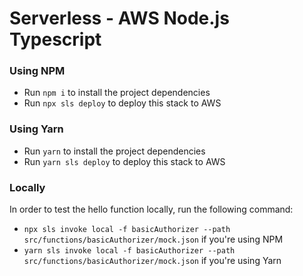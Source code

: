 # Serverless - AWS Node.js Typescript

### Using NPM

- Run `npm i` to install the project dependencies
- Run `npx sls deploy` to deploy this stack to AWS

### Using Yarn

- Run `yarn` to install the project dependencies
- Run `yarn sls deploy` to deploy this stack to AWS

### Locally

In order to test the hello function locally, run the following command:

- `npx sls invoke local -f basicAuthorizer --path src/functions/basicAuthorizer/mock.json` if you're using NPM
- `yarn sls invoke local -f basicAuthorizer --path src/functions/basicAuthorizer/mock.json` if you're using Yarn
